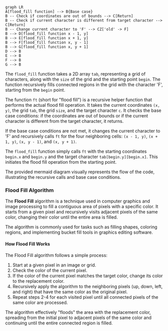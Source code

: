```mermaid
graph LR
A[flood_fill function] --> B{Base case}
B -- Check if coordinates are out of bounds --> C[Return]
B -- Check if current character is different from target character --> C[Return]
B -- Change current character to 'F' --> CZ['old' -> F]
B --> D[flood_fill function x - 1, y]
B --> E[flood_fill function x + 1, y]
B --> F[flood_fill function x, y - 1]
B --> G[flood_fill function x, y + 1]
D --> B
E --> B
F --> B
G --> B
```

The `flood_fill` function takes a 2D array `tab`, representing a grid of characters, along with the `size` of the grid and the starting point `begin`. The function recursively fills connected regions in the grid with the character 'F', starting from the `begin` point.

The function `ft` (short for "flood fill") is a recursive helper function that performs the actual flood fill operation. It takes the current coordinates `(x, y)`, the grid `tab`, the grid `size`, and the target character `c`. It checks the base case conditions: if the coordinates are out of bounds or if the current character is different from the target character, it returns.

If the base case conditions are not met, it changes the current character to 'F' and recursively calls `ft` for the four neighboring cells: `(x - 1, y)`, `(x + 1, y)`, `(x, y - 1)`, and `(x, y + 1)`.

The `flood_fill` function simply calls `ft` with the starting coordinates `begin.x` and `begin.y` and the target character `tab[begin.y][begin.x]`. This initiates the flood fill operation from the starting point.

The provided mermaid diagram visually represents the flow of the code, illustrating the recursive calls and base case conditions.



### Flood Fill Algorithm

The **Flood Fill** algorithm is a technique used in computer graphics and image processing to fill a contiguous area of pixels with a specific color. It starts from a given pixel and recursively visits adjacent pixels of the same color, changing their color until the entire area is filled.

The algorithm is commonly used for tasks such as filling shapes, coloring regions, and implementing bucket fill tools in graphics editing software.

#### How Flood Fill Works

The Flood Fill algorithm follows a simple process:

1. Start at a given pixel in an image or grid.
2. Check the color of the current pixel.
3. If the color of the current pixel matches the target color, change its color to the replacement color.
4. Recursively apply the algorithm to the neighboring pixels (up, down, left, and right) that have the same color as the original pixel.
5. Repeat steps 2-4 for each visited pixel until all connected pixels of the same color are processed.

The algorithm effectively "floods" the area with the replacement color, spreading from the initial pixel to adjacent pixels of the same color and continuing until the entire connected region is filled.
